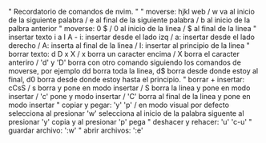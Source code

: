 " Recordatorio de comandos de nvim.
"
" moverse: hjkl web / w va al inicio de la siguiente palabra / e al final de la siguiente palabra / b al inicio de la palbra anterior
" moverse: 0 $ / 0 al inicio de la linea / $ al final de la linea
" insertar texto i a I A - i: insertar desde el lado izq / a: insertar desde el lado derecho / A: inserta al final de la linea / I: insertar al principio de la linea
" borrar texto: d D x X / x borra un caracter encima / X borra el caracter anteriro / 'd' y 'D' borra con otro comando siguiendo los comandos de moverse, por ejemplo dd borra toda la linea, d$ borra desde donde estoy al final, d0 borra desde donde estoy hasta el principio.
" borrar + insertar: cCsS / s borra y pone en modo insertar / S borra la linea y pone en modo insertar / 'c' pone y modo insertar / 'C' borra al final de la linea y pone en modo insertar
" copiar y pegar: 'y' 'p' / en modo visual por defecto selecciona al presionar 'w' selecciona al inicio de la palabra siguente al presionar 'y' copia y al presionar 'p' pega
" deshacer y rehacer: 'u' 'c-u'
" guardar archivo: ':w'
" abrir archivos: ':e'



